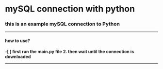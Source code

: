 # mySQL connection with python

### this is an example mySQL connection to Python
<hr>

#### how to use?
**-[ ] first run the main.py file**
**2. then wait until the connection is downloaded**
<hr>